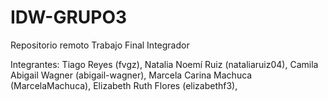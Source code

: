 # IDW-GRUPO3
Repositorio remoto Trabajo Final Integrador

Integrantes:
Tiago Reyes (fvgz),
Natalia Noemí Ruiz (nataliaruiz04),
Camila Abigail Wagner (abigail-wagner),
Marcela Carina Machuca (MarcelaMachuca),
Elizabeth Ruth Flores (elizabethf3),  

